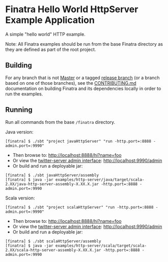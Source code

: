# Finatra Hello World HttpServer Example Application

A simple "hello world" HTTP example.

Note: All Finatra examples should be run from the base Finatra directory as they are defined as part 
of the root project.

Building
--------

For any branch that is not [Master](https://github.com/twitter/finatra/tree/master) or a tagged 
[release branch](https://github.com/twitter/finatra/releases) (or a branch based on one of those 
branches), see the [CONTRIBUTING.md](../../CONTRIBUTING.md#building-dependencies) documentation on 
building Finatra and its dependencies locally in order to run the examples.

Running
-------

Run all commands from the base `/finatra` directory.

Java version:
```
[finatra] $ ./sbt "project javaHttpServer" "run -http.port=:8888 -admin.port=:9990"
```
* Then browse to: [http://localhost:8888/hi?name=foo](http://localhost:8888/hi?name=foo)
* Or view the [twitter-server admin interface](https://twitter.github.io/twitter-server/Features.html#admin-http-interface): [http://localhost:9990/admin](http://localhost:9990/admin)
* Or build and run a deployable jar:
```
[finatra] $ ./sbt javaHttpServer/assembly
[finatra] $ java -jar examples/http-server/java/target/scala-2.XX/java-http-server-assembly-X.XX.X.jar -http.port=:8888 -admin.port=:9990
``` 

Scala version:
```
[finatra] $ ./sbt "project scalaHttpServer" "run -http.port=:8888 -admin.port=:9990"
```
* Then browse to: [http://localhost:8888/hi?name=foo](http://localhost:8888/hi?name=foo)
* Or view the [twitter-server admin interface](https://twitter.github.io/twitter-server/Features.html#admin-http-interface): [http://localhost:9990/admin](http://localhost:9990/admin)
* Or build and run a deployable jar:
```
[finatra] $ ./sbt scalaHttpServer/assembly
[finatra] $ java -jar examples/http-server/scala/target/scala-2.XX/scala-http-server-assembly-X.XX.X.jar -http.port=:8888 -admin.port=:9990
```
